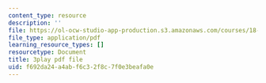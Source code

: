 ```yaml
---
content_type: resource
description: ''
file: https://ol-ocw-studio-app-production.s3.amazonaws.com/courses/18-01sc-single-variable-calculus-fall-2010/f692da24a4abf6c32f8c7f0e3beafa0e_eRCN3daFCmU.pdf
file_type: application/pdf
learning_resource_types: []
resourcetype: Document
title: 3play pdf file
uid: f692da24-a4ab-f6c3-2f8c-7f0e3beafa0e
---
```

